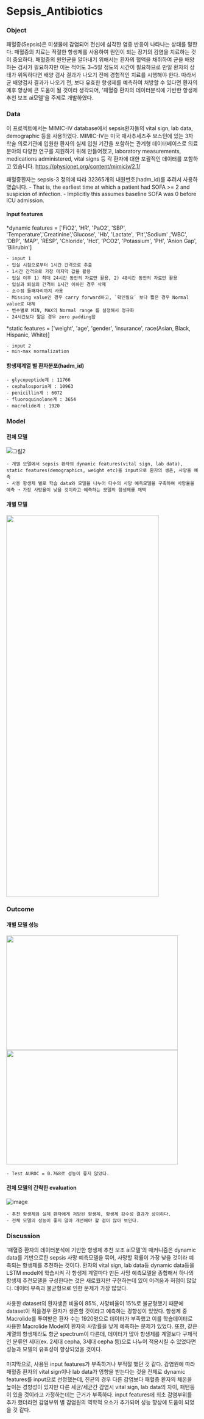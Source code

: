 # Sepsis_Antibiotics

### Object

패혈증(Sepsis)은 미생물에 감염되어 전신에 심각한 염증 반응이 나타나는 상태를 말한다.
패혈증의 치료는 적절한 항생제를 사용하여 원인이 되는 장기의 감염을 치료하는 것이 중요하다.
패혈증의 원인균을 알아내기 위해서는 환자의 혈액을 채취하여 균을 배양하는 검사가 필요하지만
이는 적어도 3~5일 정도의 시간이 필요하므로 만일 환자의 상태가 위독하다면 배양 검사 결과가 나오기 전에 경험적인 치료를 시행해야 한다.
따라서 균 배양검사 결과가 나오기 전, 보다 유효한 항생제를 예측하여 처방할 수 있다면 환자의 예후 향상에 큰 도움이 될 것이라 생각되어,
'패혈증 환자의 데이터분석에 기반한 항생제 추천 보조 ai모델'을 주제로 개발하였다.

### Data

이 프로젝트에서는 MIMIC-IV database에서 sepsis환자들의 vital sign, lab data, demographic 등을 사용하였다. 
MIMIC-IV는 미국 매사추세츠주 보스턴에 있는 3차 학술 의료기관에 입원한 환자의 실제 입원 기간을 포함하는 관계형 데이터베이스로
의료 분야의 다양한 연구를 지원하기 위해 만들어졌고, laboratory measurements, medications administered, vital signs 등 각 환자에 대한 포괄적인 데이터를 포함하고 있습니다.
https://physionet.org/content/mimiciv/2.1/

패혈증환자는 sepsis-3 정의에 따라 32365개의 내원번호(hadm_id)를 추려서 사용하였습니다.
    - That is, the earliest time at which a patient had SOFA >= 2 and suspicion of infection.
    - Implicitly this assumes baseline SOFA was 0 before ICU admission.

#### Input features

*dynamic features = ['FiO2', 'HR', 'PaO2', 'SBP', 'Temperature','Creatinine','Glucose', 'Hb', 'Lactate', 'Plt','Sodium' ,'WBC', 'DBP', 'MAP', 'RESP', 'Chloride', 'Hct', 'PCO2', 'Potassium', 'PH', 'Anion Gap', 'Bilirubin']

    - input 1
    - 입실 시점으로부터 1시간 간격으로 추출
    - 1시간 간격으로 가장 마지막 값을 활용
    - 입실 이후 1) 최대 24시간 동안의 자료만 활용, 2) 48시간 동안의 자료만 활용
    - 입실과 퇴실의 간격이 1시간 이하인 경우 삭제
    - 소수점 둘째자리까지 사용
    - Missing value인 경우 carry forward하고, `확인필요` 보다 짧은 경우 Normal value로 대체
    - 변수별로 MIN, MAX의 Normal range 를 설정해서 정규화
    - 24시간보다 짧은 경우 zero padding함

*static features = ['weight', 'age', 'gender', 'insurance', race(Asian, Black, Hispanic, White)]

    - input 2
    - min-max normalization
    
#### 항생제계열 별 환자분포(hadm_id)

    - glycopeptide계 : 11766
    - cephalosporin계 : 10963
    - penicillin계 : 6072
    - fluoroquinolone계 : 3654
    - macrolide계 : 1920

### Model

#### 전체 모델
![그림2](https://user-images.githubusercontent.com/96029849/204230104-bf1383b1-fd3e-47d9-b94a-bdf4ae8e1461.png)

    - 개별 모델에서 sepsis 환자의 dynamic features(vital sign, lab data), static features(demographics, weight etc)을 input으로 환자의 생존, 사망을 예측
    - 사용 항생제 별로 학습 data와 모델을 나누어 다수의 사망 예측모델을 구축하여 사망율을 예측 ➝ 가장 사망율이 낮을 것이라고 예측하는 모델의 항생제를 채택 

#### 개별 모델
<img src="https://user-images.githubusercontent.com/96029849/204230316-2a35dd77-a1e3-427c-b503-e1540a005bbc.png" width="400" height="1000"/>

### Outcome

#### 개별 모델 성능

<img src="https://user-images.githubusercontent.com/96029849/204468615-71d8c7b0-4e51-417a-9e51-00a946b0e1c0.png" width="450" height="300"/>
<img src="https://user-images.githubusercontent.com/96029849/204468800-8aa0170b-ebd6-4d55-9f4f-8a9cad899ef2.png" width="450" height="300"/>

    - Test AUROC = 0.768로 성능이 좋지 않았다.

#### 전체 모델의 간략한 evaluation

![image](https://user-images.githubusercontent.com/96029849/204472799-eeaee4b3-fb1a-488c-bb81-c5a69fcf974d.png)

    - 추천 항생제와 실제 환자에게 처방된 항생제, 항생제 감수성 결과가 상이하다.
    - 전체 모델의 성능이 좋지 않아 개선해야 할 점이 많아 보인다.
    
### Discussion

'패혈증 환자의 데이터분석에 기반한 항생제 추천 보조 ai모델'의 매커니즘은
dynamic data를 기반으로한 sepsis 사망 예측모델을 묶어, 사망할 확률이 가장 낮을 것이라 예측되는 항생제를 추천하는 것이다.
환자의 vital sign, lab data등 dynamic data등을 LSTM model에 학습시켜 각 항생제 계열마다 만든 사망 예측모델을 종합해서 하나의 항생제 추천모델을 구성한다는 것은 새로웠지만
구현하는데 있어 어려움과 허점이 많았다. 데이터 부족과 불균형으로 인한 문제가 가장 많았다.
#### 
사용한 dataset의 환자생존 비율이 85%, 사망비율이 15%로 불균형했기 때문에 dataset이 적을경우 환자가 생존할 것이라고 예측하는 경향성이 있었다.
항생제 중 Macrolide를 투여받은 환자 수는 1920명으로 데이터가 부족했고 이를 학습데이터로 사용한 Macrolide Model이 환자의 사망률을 낮게 예측하는 문제가 있었다.
또한, 같은 계열의 항생제라도 항균 spectrum이 다른데, 데이터가 많아 항생제를 계열보다 구체적인 분류인 세대(ex. 2세대 cepha, 3세대 cepha 등)으로 나누어 적용시킬 수 있었다면
성능과 모델의 유효성이 향상되었을 것이다.
#### 
마지막으로, 사용된 input features가 부족하거나 부적절 했던 것 같다. 감염원에 따라 패혈증 환자의 vital sign이나 lab data가 영향을 받는다는 것을 전제로 dynamic features를
input으로 선정했는데, 진균의 경우 다른 감염보다 패혈증 환자의 체온을 높이는 경향성이 있지만 다른 세균/세균간 감염시 vital sign, lab data의 차이, 패턴등이 있을 것이라고
가정하는데는 근거가 부족하다. input features에 최초 감염부위를 추가 했더라면 감염부위 별 감염원의 역학적 요소가 추가되어 성능 향상에 도움이 되었을 것 같다.



